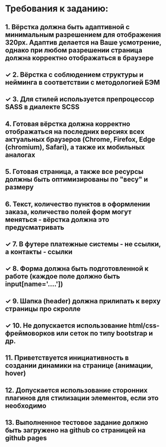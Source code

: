 # Требования к заданию:
## 1. Вёрстка должна быть адаптивной с минимальным разрешением для отображения 320px. Адаптив делается на Ваше усмотрение, однако при любом разрешении страница должна корректно отображаться в браузере

## ✓ 2. Вёрстка с соблюдением структуры и нейминга в соответствии с методологией БЭМ

## ✓ 3. Для стилей используется препроцессор SASS в диалекте SCSS

## 4. Готовая вёрстка должна корректно отображаться на последних версиях всех актуальных браузеров (Chrome, Firefox, Edge (chromium), Safari), а также их мобильных аналогах

## 5. Готовая страница, а также все ресурсы должны быть оптимизированы по "весу" и размеру

## 6. Текст, количество пунктов в оформлении заказа, количество полей форм могут меняться - вёрстка должна это предусматривать

## ✓ 7. В футере платежные системы - не ссылки, а контакты - ссылки

## ✓ 8. Форма должна быть подготовленной к работе (каждое поле должно быть input[name='....'])

## ✓ 9. Шапка (header) должна прилипать к верху страницы про скролле

## ✓ 10. Не допускается использование html/css-фреймоворков или сеток по типу bootstrap и др.

## 11. Приветствуется инициативность в создании динамики на странице (анимации, hover)

## 12. Допускается использование сторонних плагинов для стилизации элементов, если это необходимо

## 13. Выполненное тестовое задание должно быть загружено на github со страницей на github pages